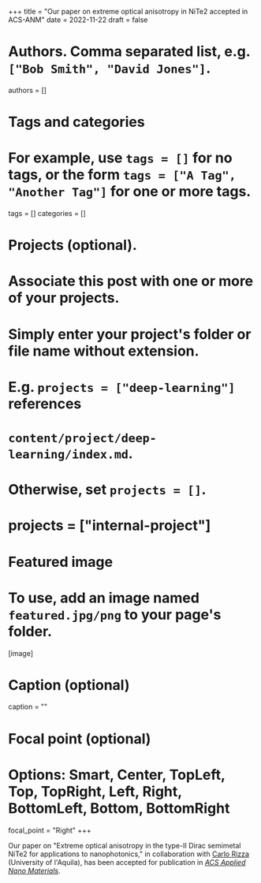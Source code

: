 +++
title = "Our paper on extreme optical anisotropy in NiTe2 accepted in ACS-ANM"
date = 2022-11-22
draft = false

# Authors. Comma separated list, e.g. `["Bob Smith", "David Jones"]`.
authors = []

# Tags and categories
# For example, use `tags = []` for no tags, or the form `tags = ["A Tag", "Another Tag"]` for one or more tags.
tags = []
categories = []

# Projects (optional).
#   Associate this post with one or more of your projects.
#   Simply enter your project's folder or file name without extension.
#   E.g. `projects = ["deep-learning"]` references
#   `content/project/deep-learning/index.md`.
#   Otherwise, set `projects = []`.
# projects = ["internal-project"]

# Featured image
# To use, add an image named `featured.jpg/png` to your page's folder.
[image]
  # Caption (optional)
  caption = ""

  # Focal point (optional)
  # Options: Smart, Center, TopLeft, Top, TopRight, Left, Right, BottomLeft, Bottom, BottomRight
  focal_point = "Right"
+++

Our paper on "Extreme optical anisotropy in the type-II Dirac semimetal NiTe2 for applications to nanophotonics,"
in collaboration with [Carlo Rizza](https://sites.google.com/site/rizzacarlo81/) (University of l'Aquila),
has been accepted for publication in [*ACS Applied Nano Materials*](https://pubs.acs.org/journal/aanmf6).
